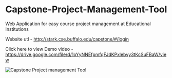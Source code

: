 # Capstone-Project-Management-Tool
Web Application for easy course project management at Educational Institutions

Website utl - http://stark.cse.buffalo.edu/capstone/#/login

Click here to view Demo video - https://drive.google.com/file/d/1oYyNNEfpmfqFJdKPxlebvy3tKcSuFBaW/view

![Capstone Project management Tool](https://github.com/vaisaali-96/Capstone-Project-Management-Tool/assets/113218119/15887f64-7484-4ea8-9751-573e1ae0f4d4)

